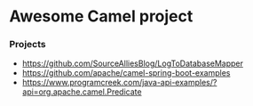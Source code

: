# Awesome Camel project

### Projects
* https://github.com/SourceAlliesBlog/LogToDatabaseMapper
* https://github.com/apache/camel-spring-boot-examples
* https://www.programcreek.com/java-api-examples/?api=org.apache.camel.Predicate
